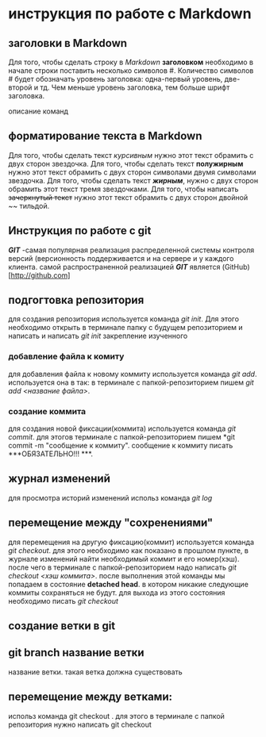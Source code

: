 # инструкция по работе с Markdown

## заголовки в Markdown
Для того, чтобы сделать строку в *Markdown* **заголовком** необходимо в начале строки поставить несколько символов #. Количество символов # будет обозначать уровень заголовка: одна-первый уровень, две- второй и тд. Чем меньше уровень заголовка, тем больше шрифт заголовка.

описание команд
## форматирование текста в Markdown
Для того, чтобы сделать текст *курсивным* нужно этот текст обрамить с двух сторон звездочка. 
Для того, чтобы сделать текст **полужирным** нужно этот текст обрамить с двух сторон символами  двумя символами звездочка. 
Для того, чтобы сделать текст ***жирным***, нужно с двух сторон обрамить этот текст тремя звездочками.
Для того, чтобы написать ~~зачеркнутый текст~~ нужно этот текст обрамить с двух сторон двойной ~~ тильдой.



## Инструкция по работе с git

***GIT*** -самая популярная реализация распределенной системы контроля версий (версионность поддерживается и на сервере и у каждого клиента. самой распространенной реализацией ***GIT*** является (GitHub)[http://github.com]

## подгогтовка репозитория
для создания репозитория используется команда *git init*. Для этого необходимо открыть в терминале папку с будущем репозиторием и написать и написать *git init*
закрепление изученного

### добавление файла к комиту
для добавления файла к новому коммиту используется команда *git add*. используется она в так: в терминале с папкой-репозиторием пишем *git add <название файла>*.

### создание коммита
для создания новой фиксации(коммита) используется команда *git commit*. для этогов терминале с папкой-репозиторием пишем *git commit -m "сообщение к коммиту". сообщение к коммиту писать  ***ОБЯЗАТЕЛЬНО!!! ***.

## журнал изменений 
для просмотра историй изменений использ команда *git log*

## перемещение между "сохренениями"
для перемещения на другую фиксацию(коммит) используется команда *git checkout*. для этого необходимо как показано в прошлом пункте, в журнале изменений найти необходимый коммит и его номер(хэш). после чего в терминале с папкой-репозиторием надо написать *git checkout <хэш коммита>*. после выполнения этой команды мы попадаем в состояние **detached head**. в котором никакие следующие коммиты сохраняться не будут. для выхода из этого состояния необходимо писать *git checkout*

## создание ветки в git
## git branch название ветки
 название ветки. такая ветка должна существовать 
 
## перемещение между ветками:
использ команда git checkout . для этого в терминале с папкой репозитория нужно написать git checkout


